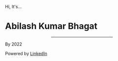 <body>

<div class="bgimg w3-display-container w3-animate-opacity w3-text-white">
  <div class="w3-display-topleft w3-padding-large w3-xlarge">
    Hi, It's...
  </div>
  <div class="w3-display-middle">
    <h1 class="w3-jumbo w3-animate-top">Abilash Kumar Bhagat</h1>
    <hr class="w3-border-grey" style="margin:auto;width:40%">
    <p class="w3-large w3-center">By 2022</p>
  </div>
  <div class="w3-display-bottomleft w3-padding-large">
    Powered by <a href="https://www.linkedin.com/in/abilashkumarbhagat-9697664581" target="_blank">LinkedIn</a>
  </div>
</div>

</body>
</html>
